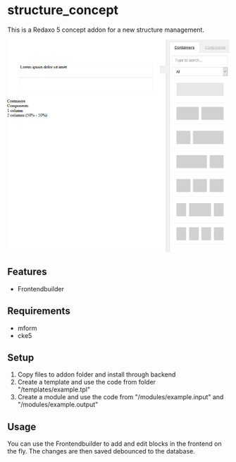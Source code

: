 # structure_concept
This is a Redaxo 5 concept addon for a new structure management.

![Structure Concept Frontendbuilder](docs/structure_concept_frontendbuilder.png)

## Features
- Frontendbuilder

## Requirements
- mform
- cke5

## Setup
1. Copy files to addon folder and install through backend
2. Create a template and use the code from folder "/templates/example.tpl"
3. Create a module and use the code from "/modules/example.input" and "/modules/example.output"

## Usage
You can use the Frontendbuilder to add and edit blocks in the frontend on the fly. The changes are then saved debounced to the database.